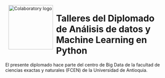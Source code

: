 <p><img alt="Colaboratory logo" height="140px" src="https://upload.wikimedia.org/wikipedia/commons/archive/f/fb/20161010213812%21Escudo-UdeA.svg" align="left" hspace="10px" vspace="0px"></p>

<h1> Talleres del Diplomado de Análisis de datos y Machine Learning en Python</h1>


El presente diplomado hace parte del centro de Big Data de la facultad de ciencias exactas y naturales (FCEN) de la Universidad de Antioquia.
